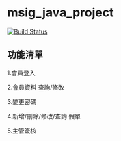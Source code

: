 # msig_java_project

[![Build Status](https://travis-ci.org/shouqing777/msig_java_project.svg?branch=master)](https://travis-ci.org/shouqing777/msig_java_project)

## 功能清單

1.會員登入

2.會員資料 查詢/修改

3.變更密碼

4.新增/刪除/修改/查詢 假單

5.主管簽核
